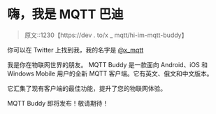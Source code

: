 # 嗨，我是 MQTT 巴迪

> 原文::1230【https://dev . to/x _ mqtt/hi-im-mqtt-buddy】

你可以在 Twitter 上找到我，我的名字是 [@x_mqtt](https://twitter.com/x_mqtt)

我是你在物联网世界的朋友。
MQTT Buddy 是一款面向 Android、iOS 和 Windows Mobile 用户的全新 MQTT 客户端。它有英文、俄文和中文版本。

它汇集了现有客户端的最佳功能，提升了您的物联网体验。

MQTT Buddy 即将发布！敬请期待！